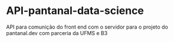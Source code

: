 # API-pantanal-data-science
API para comunição do front end com o servidor para o projeto do pantanal.dev com parceria da UFMS e B3
